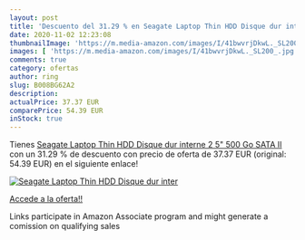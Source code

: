 ```yaml
---
layout: post
title: 'Descuento del 31.29 % en Seagate Laptop Thin HDD Disque dur inter'
date: 2020-11-02 12:23:08
thumbnailImage: 'https://m.media-amazon.com/images/I/41bwvrjDkwL._SL200_.jpg'
images: [ 'https://m.media-amazon.com/images/I/41bwvrjDkwL._SL200_.jpg' ]
comments: true
category: ofertas
author: ring
slug: B008BG62A2
description:
actualPrice: 37.37 EUR
comparePrice: 54.39 EUR
inStock: true
---
```


Tienes [Seagate Laptop Thin HDD Disque dur interne 2 5" 500 Go SATA II](https://www.amazon.fr/dp/B008BG62A2/?tag=tolees0d-21) con un 31.29 % de descuento con precio de oferta de 37.37 EUR (original: 54.39 EUR) en el siguiente enlace!

[![Seagate Laptop Thin HDD Disque dur inter](https://m.media-amazon.com/images/I/41bwvrjDkwL._SL200_.jpg)](https://www.amazon.fr/dp/B008BG62A2/?tag=tolees0d-21)

[Accede a la oferta!!](https://www.amazon.fr/dp/B008BG62A2/?tag=tolees0d-21)

Links participate in Amazon Associate program and might generate a comission on qualifying sales


